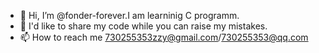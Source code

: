 - 👋 Hi, I’m @fonder-forever.I am learninig C programm.
- 👀 I'd like to share my code while you can raise my mistakes. 
- 📫 How to reach me 730255353zzy@gmail.com/730255353@qq.com 

<!---
fonder-forever/fonder-forever is a ✨ special ✨ repository because its `README.md` (this file) appears on your GitHub profile.
You can click the Preview link to take a look at your changes.
--->
